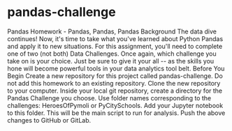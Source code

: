 # pandas-challenge
Pandas Homework - Pandas, Pandas, Pandas  Background The data dive continues! Now, it's time to take what you've learned about Python Pandas and apply it to new situations. For this assignment, you'll need to complete one of two (not both)  Data Challenges. Once again, which challenge you take on is your choice. Just be sure to give it your all -- as the skills you hone will become powerful tools in your data analytics tool belt.  Before You Begin   Create a new repository for this project called pandas-challenge. Do not add this homework to an existing repository.   Clone the new repository to your computer.   Inside your local git repository, create a directory for the Pandas Challenge you choose. Use folder names corresponding to the challenges: HeroesOfPymoli or  PyCitySchools.   Add your Jupyter notebook to this folder. This will be the main script to run for analysis.   Push the above changes to GitHub or GitLab.

